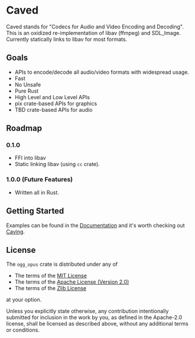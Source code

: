 # Caved
Caved stands for "Codecs for Audio and Video Encoding and Decoding".  This is an
oxidized re-implementation of libav (ffmpeg) and SDL_Image.  Currently
statically links to libav for most formats.

## Goals
- APIs to encode/decode all audio/video formats with widespread usage.
- Fast
- No Unsafe
- Pure Rust
- High Level and Low Level APIs
- pix crate-based APIs for graphics
- TBD crate-based APIs for audio

## Roadmap 
### 0.1.0
- FFI into libav
- Static linking libav (using `cc` crate).

### 1.0.0 (Future Features)
- Written all in Rust.

## Getting Started
Examples can be found in the [Documentation](https://docs.rs/caved) and it's
worth checking out [Caving](https://github.com/libcala/caving).

## License
The `ogg_opus` crate is distributed under any of

- The terms of the
  [MIT License](https://github.com/libcala/ogg_opus/blob/master/LICENSE-MIT)
- The terms of the
  [Apache License (Version 2.0)](https://github.com/libcala/ogg_opus/blob/master/LICENSE-APACHE)
- The terms of the
  [Zlib License](https://github.com/libcala/ogg_opus/blob/master/LICENSE-ZLIB)

at your option.

Unless you explicitly state otherwise, any contribution intentionally submitted
for inclusion in the work by you, as defined in the Apache-2.0 license, shall be
licensed as described above, without any additional terms or conditions.
